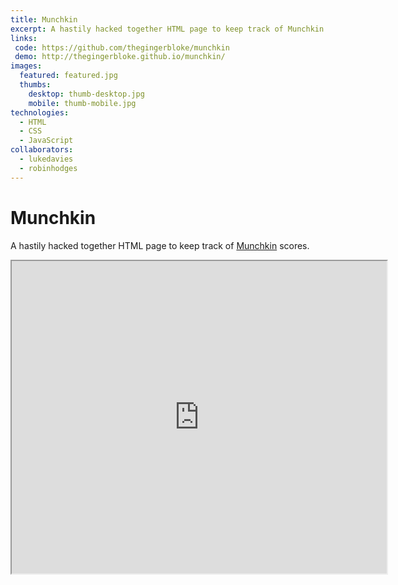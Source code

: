 ```yaml
---
title: Munchkin
excerpt: A hastily hacked together HTML page to keep track of Munchkin scores
links:
 code: https://github.com/thegingerbloke/munchkin
 demo: http://thegingerbloke.github.io/munchkin/
images:
  featured: featured.jpg
  thumbs:
    desktop: thumb-desktop.jpg
    mobile: thumb-mobile.jpg
technologies:
  - HTML
  - CSS
  - JavaScript
collaborators:
  - lukedavies
  - robinhodges
---
```


# Munchkin

A hastily hacked together HTML page to keep track of [Munchkin](http://www.worldofmunchkin.com/cardgame/) scores.

<iframe class="ArticleIframe" src="http://thegingerbloke.github.io/munchkin/" width="600" height="500"></iframe>

